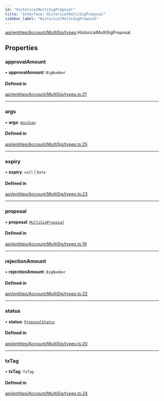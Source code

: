 ```yaml
---
id: "HistoricalMultiSigProposal"
title: "Interface: HistoricalMultiSigProposal"
sidebar_label: "HistoricalMultiSigProposal"
---
```


[api/entities/Account/MultiSig/types](../../../../../../../modules/API/Entities/Account/MultiSig/Types/Types.md).HistoricalMultiSigProposal

## Properties

### approvalAmount

• **approvalAmount**: `BigNumber`

#### Defined in

[api/entities/Account/MultiSig/types.ts:21](https://github.com/PolymeshAssociation/polymesh-sdk/blob/fbf6882d0/src/api/entities/Account/MultiSig/types.ts#L21)

___

### args

• **args**: [`AnyJson`](../../../../../../../modules/API/Entities/MultiSigProposal/Types/Types.md#anyjson)

#### Defined in

[api/entities/Account/MultiSig/types.ts:25](https://github.com/PolymeshAssociation/polymesh-sdk/blob/fbf6882d0/src/api/entities/Account/MultiSig/types.ts#L25)

___

### expiry

• **expiry**: ``null`` \| `Date`

#### Defined in

[api/entities/Account/MultiSig/types.ts:23](https://github.com/PolymeshAssociation/polymesh-sdk/blob/fbf6882d0/src/api/entities/Account/MultiSig/types.ts#L23)

___

### proposal

• **proposal**: [`MultiSigProposal`](../../../../../../../classes/API/Entities/MultiSigProposal/MultiSigProposal.md)

#### Defined in

[api/entities/Account/MultiSig/types.ts:19](https://github.com/PolymeshAssociation/polymesh-sdk/blob/fbf6882d0/src/api/entities/Account/MultiSig/types.ts#L19)

___

### rejectionAmount

• **rejectionAmount**: `BigNumber`

#### Defined in

[api/entities/Account/MultiSig/types.ts:22](https://github.com/PolymeshAssociation/polymesh-sdk/blob/fbf6882d0/src/api/entities/Account/MultiSig/types.ts#L22)

___

### status

• **status**: [`ProposalStatus`](../../../../../../../enums/API/Entities/MultiSigProposal/Types/ProposalStatus/ProposalStatus.md)

#### Defined in

[api/entities/Account/MultiSig/types.ts:20](https://github.com/PolymeshAssociation/polymesh-sdk/blob/fbf6882d0/src/api/entities/Account/MultiSig/types.ts#L20)

___

### txTag

• **txTag**: `TxTag`

#### Defined in

[api/entities/Account/MultiSig/types.ts:24](https://github.com/PolymeshAssociation/polymesh-sdk/blob/fbf6882d0/src/api/entities/Account/MultiSig/types.ts#L24)

